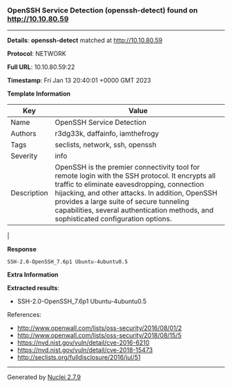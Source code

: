 ### OpenSSH Service Detection (openssh-detect) found on http://10.10.80.59
---
**Details**: **openssh-detect**  matched at http://10.10.80.59

**Protocol**: NETWORK

**Full URL**: 10.10.80.59:22

**Timestamp**: Fri Jan 13 20:40:01 +0000 GMT 2023

**Template Information**

| Key | Value |
|---|---|
| Name | OpenSSH Service Detection |
| Authors | r3dg33k, daffainfo, iamthefrogy |
| Tags | seclists, network, ssh, openssh |
| Severity | info |
| Description | OpenSSH is the premier connectivity tool for remote login with the SSH protocol. It encrypts all traffic to eliminate eavesdropping, connection hijacking, and other attacks. In addition, OpenSSH provides a large suite of secure tunneling capabilities, several authentication methods, and sophisticated configuration options.
 |

**Response**
```http
SSH-2.0-OpenSSH_7.6p1 Ubuntu-4ubuntu0.5

```

**Extra Information**

**Extracted results**:

- SSH-2.0-OpenSSH_7.6p1 Ubuntu-4ubuntu0.5


References: 
- http://www.openwall.com/lists/oss-security/2016/08/01/2
- http://www.openwall.com/lists/oss-security/2018/08/15/5
- https://nvd.nist.gov/vuln/detail/cve-2016-6210
- https://nvd.nist.gov/vuln/detail/cve-2018-15473
- http://seclists.org/fulldisclosure/2016/jul/51

---
Generated by [Nuclei 2.7.9](https://github.com/projectdiscovery/nuclei)